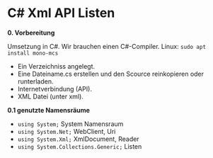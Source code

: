 # C# Xml API Listen

__0. Vorbereitung__

Umsetzung in C#. Wir brauchen einen C#-Compiler. Linux: `sudo apt install mono-mcs`

- Ein Verzeichniss angelegt.
- Eine Dateiname.cs erstellen und den Scource reinkopieren oder runterladen.
- Internetverbindung (API).
- XML Datei (unter xml).


__0.1 genutzte Namensräume__

- `using System;` System Namensraum
- `using System.Net;` WebClient, Uri
- `using System.Xml;` XmlDocument, Reader
- `using System.Collections.Generic;` Listen
